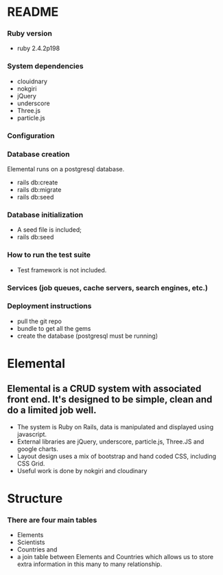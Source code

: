 # README



### Ruby version
* ruby 2.4.2p198

### System dependencies
* clouidnary
* nokgiri
* jQuery
* underscore
* Three.js
* particle.js


### Configuration

### Database creation
Elemental runs on a postgresql database.
* rails db:create
* rails db:migrate
* rails db:seed


### Database initialization
* A seed file is included;
* rails db:seed

### How to run the test suite
* Test framework is not included.

### Services (job queues, cache servers, search engines, etc.)

### Deployment instructions
* pull the git repo
* bundle to get all the gems
* create the database (postgresql must be running)


# Elemental

## Elemental is a CRUD system with associated front end. It's designed to be simple, clean and do a limited job well.
* The system is Ruby on Rails, data is manipulated and displayed using javascript.
* External libraries are jQuery, underscore, particle.js, Three.JS and google charts.
* Layout design uses a mix of bootstrap and hand coded CSS, including CSS Grid.
* Useful work is done by nokgiri and cloudinary

# Structure

### There are four main tables
* Elements
* Scientists
* Countries and
* a join table between Elements and Countries which allows us to store extra information in this many to many relationship.
